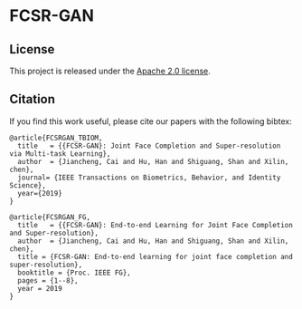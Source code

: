 # FCSR-GAN


## License

This project is released under the [Apache 2.0 license](LICENSE).


## Citation

If you find this work useful, please cite our papers with the following bibtex:


```
@article{FCSRGAN_TBIOM,
  title   = {{FCSR-GAN}: Joint Face Completion and Super-resolution via Multi-task Learning},
  author  = {Jiancheng, Cai and Hu, Han and Shiguang, Shan and Xilin, chen},
  journal= {IEEE Transactions on Biometrics, Behavior, and Identity Science},
  year={2019}
}

@article{FCSRGAN_FG,
  title   = {{FCSR-GAN}: End-to-end Learning for Joint Face Completion and Super-resolution},
  author  = {Jiancheng, Cai and Hu, Han and Shiguang, Shan and Xilin, chen},
  title = {FCSR-GAN: End-to-end learning for joint face completion and super-resolution},
  booktitle = {Proc. IEEE FG},
  pages = {1--8}, 
  year = 2019
}

```

